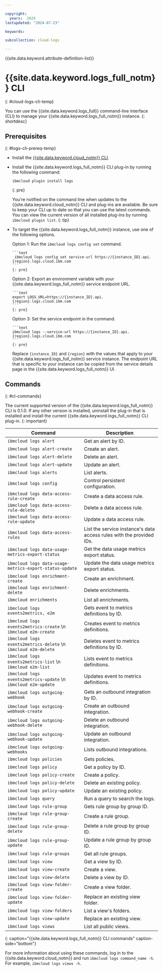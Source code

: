 ```yaml
---

copyright:
  years:  2024
lastupdated: "2024-07-23"

keywords:

subcollection: cloud-logs

---
```


{{site.data.keyword.attribute-definition-list}}

# {{site.data.keyword.logs_full_notm}} CLI
{: #cloud-logs-cli-temp}

You can use the {{site.data.keyword.logs_full}} command-line interface (CLI) to manage your {{site.data.keyword.logs_full_notm}} instance.
{: shortdesc}

## Prerequisites
{: #logs-cli-prereq-temp}

* Install the [{{site.data.keyword.cloud_notm}} CLI](/docs/cli?topic=cli-getting-started).
* Install the {{site.data.keyword.logs_full_notm}} CLI plug-in by running the following command:

    ```text
    ibmcloud plugin install logs
    ```
    {: pre}

    You're notified on the command line when updates to the {{site.data.keyword.cloud_notm}} CLI and plug-ins are available. Be sure to keep your CLI up to date so that you can use the latest commands. You can view the current version of all installed plug-ins by running `ibmcloud plugin list`.
    {: tip}

* To target the {{site.data.keyword.logs_full_notm}} instance, use one of the following options.

    Option 1: Run the `ibmcloud logs config set` command.

      ```text
       ibmcloud logs config set service-url https://{instance_ID}.api.{region}.logs.cloud.ibm.com
      ```
      {: pre}


    Option 2: Export an environment variable with your {{site.data.keyword.logs_full_notm}} service endpoint URL.

      ```text
      export LOGS_URL=https://{instance_ID}.api.{region}.logs.cloud.ibm.com
      ```
      {: pre}

    Option 3: Set the service endpoint in the command.

      ```text
      ibmcloud logs --service-url https://{instance_ID}.api.{region}.logs.cloud.ibm.com
      ```
      {: pre}

    Replace `{instance_ID}` and `{region}` with the values that apply to your {{site.data.keyword.logs_full_notm}} service instance. The endpoint URL that is specific to your instance can be copied from the service details page in the {{site.data.keyword.logs_full_notm}} UI.

## Commands
{: #cl-commands}

The current supported version of the {{site.data.keyword.logs_full_notm}} CLI is 0.1.0. If any other version is installed, uninstall the plug-in that is installed and install the current {{site.data.keyword.logs_full_notm}} CLI plug-in.
{: important}

| Command | Description |
|---------|-------------|
| `ibmcloud logs alert` | Get an alert by ID. |
| `ibmcloud logs alert-create` | Create an alert. |
| `ibmcloud logs alert-delete` | Delete an alert. |
| `ibmcloud logs alert-update` | Update an alert. |
| `ibmcloud logs alerts` | List alerts. |
| `ibmcloud logs config` | Control persistent configuration. |
| `ibmcloud logs data-access-rule-create` | Create a data access rule. |
| `ibmcloud logs data-access-rule-delete` | Delete a data access rule. |
| `ibmcloud logs data-access-rule-update` | Update a data access rule. |
| `ibmcloud logs data-access-rules` | List the service instance's data access rules with the provided IDs. |
| `ibmcloud logs data-usage-metrics-export-status` | Get the data usage metrics export status. |
| `ibmcloud logs data-usage-metrics-export-status-update` | Update the data usage metrics export status. |
| `ibmcloud logs enrichment-create` | Create an enrichment. |
| `ibmcloud logs enrichment-delete` | Delete enrichments. |
| `ibmcloud enrichments` | List all enrichments. |
| `ibmcloud logs events2metrics, e2m` | Gets event to metrics definitions by ID. |
| `ibmcloud logs events2metrics-create`  \n `ibmcloud e2m-create` | Creates event to metrics definitions. |
| `ibmcloud logs events2metrics-delete`  \n `ibmcloud e2m-delete` | Deletes event to metrics definitions by ID. |
| `ibmcloud logs events2metrics-list`  \n `ibmcloud e2m-list` | Lists event to metrics definitions. |
| `ibmcloud logs events2metrics-update`  \n `ibmcloud e2m-update` | Updates event to metrics definitions. |
| `ibmcloud logs outgoing-webhook` | Gets an outbound integration by ID. |
| `ibmcloud logs outgoing-webhook-create` | Create an outbound integration. |
| `ibmcloud logs outgoing-webhook-delete` | Delete an outbound integration. |
| `ibmcloud logs outgoing-webhook-update` | Update an outbound integration. |
| `ibmcloud logs outgoing-webhooks` | Lists outbound integrations. |
| `ibmcloud logs policies` | Gets policies. |
| `ibmcloud logs policy` | Get a policy by ID. |
| `ibmcloud logs policy-create` | Create a policy. |
| `ibmcloud logs policy-delete` | Delete an existing policy. |
| `ibmcloud logs policy-update` | Update an existing policy. |
| `ibmcloud logs query` | Run a query to search the logs. |
| `ibmcloud logs rule-group` | Gets rule group by group ID. |
| `ibmcloud logs rule-group-create` | Create a rule group. |
| `ibmcloud logs rule-group-delete` | Delete a rule group by group ID. |
| `ibmcloud logs rule-group-update` | Update a rule group by group ID. |
| `ibmcloud logs rule-groups` | Get all rule groups. |
| `ibmcloud logs view` | Get a view by ID. |
| `ibmcloud logs view-create` | Create a view. |
| `ibmcloud logs view-delete` | Delete a view by ID. |
| `ibmcloud logs view-folder-create` | Create a view folder. |
| `ibmcloud logs view-folder-update` | Replace an existing view folder. |
| `ibmcloud logs view-folders` | List a view's folders. |
| `ibmcloud logs view-update` | Replace an existing view. |
| `ibmcloud logs views` | List all public views. |
{: caption="{{site.data.keyword.logs_full_notm}} CLI commands" caption-side="bottom"}

For more information about using these commands, log in to the {{site.data.keyword.cloud_notm}} and run `ibmcloud logs command_name -h`. For example, `ibmcloud logs views -h`.


